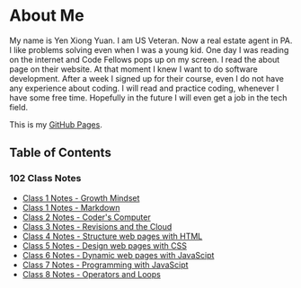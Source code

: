 # About Me

My name is Yen Xiong Yuan. I am US Veteran. Now a real estate agent in PA. I like problems solving even when I was a young kid. One day I was reading on the internet and Code Fellows pops up on my screen. I read the about page on their website. At that moment I knew I want to do software development. After a week I signed up for their course, even I do not have any experience about coding. I will read and practice coding, whenever I have some free time. Hopefully in the future I will even get a job in the tech field.  


This is my [GitHub Pages](https://github.com/yenxiongyuan).

## Table of Contents

### 102 Class Notes

* [Class 1 Notes - Growth Mindset](class1.md)
* [Class 1 Notes - Markdown](class1a.md)
* [Class 2 Notes - Coder's Computer](class2.md)
* [Class 3 Notes - Revisions and the Cloud](class3.md)
* [Class 4 Notes - Structure web pages with HTML](class4.md)
* [Class 5 Notes - Design web pages with CSS](class5.md)
* [Class 6 Notes - Dynamic web pages with JavaScipt](class6.md)
* [Class 7 Notes - Programming with JavaScipt](class7.md)
* [Class 8 Notes - Operators and Loops](class8.md)


